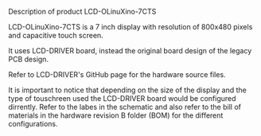 Description of product LCD-OLinuXino-7CTS

LCD-OLinuXino-7CTS is a 7 inch display with resolution of 800x480 pixels and capacitive touch screen.

It uses LCD-DRIVER board, instead the original board design of the legacy PCB design.

Refer to LCD-DRIVER's GitHub page for the hardware source files.

It is important to notice that depending on the size of the display and the type of touschreen 
used the LCD-DRIVER board would be configured dirrently. Refer to the labes in the schematic 
and also refer to the bill of materials in the hardware revision B folder (BOM) for the 
different configurations.
